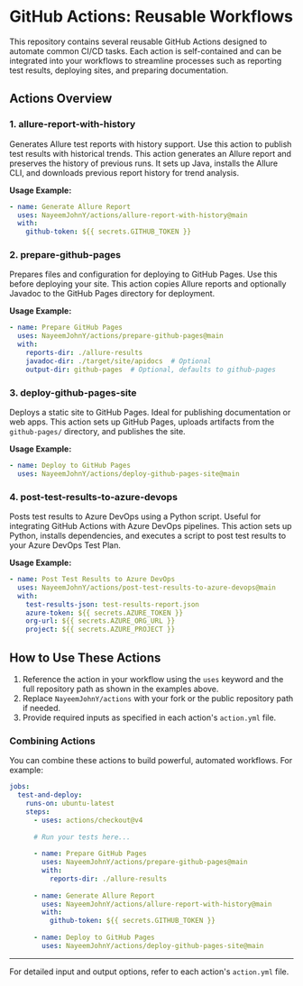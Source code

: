 # GitHub Actions: Reusable Workflows

This repository contains several reusable GitHub Actions designed to automate common CI/CD tasks. Each action is self-contained and can be integrated into your workflows to streamline processes such as reporting test results, deploying sites, and preparing documentation.

## Actions Overview

### 1. allure-report-with-history
Generates Allure test reports with history support. Use this action to publish test results with historical trends. This action generates an Allure report and preserves the history of previous runs. It sets up Java, installs the Allure CLI, and downloads previous report history for trend analysis.

**Usage Example:**
```yaml
- name: Generate Allure Report
  uses: NayeemJohnY/actions/allure-report-with-history@main
  with:
    github-token: ${{ secrets.GITHUB_TOKEN }}
```

### 2. prepare-github-pages
Prepares files and configuration for deploying to GitHub Pages. Use this before deploying your site. This action copies Allure reports and optionally Javadoc to the GitHub Pages directory for deployment.

**Usage Example:**
```yaml
- name: Prepare GitHub Pages
  uses: NayeemJohnY/actions/prepare-github-pages@main
  with:
    reports-dir: ./allure-results
    javadoc-dir: ./target/site/apidocs  # Optional
    output-dir: github-pages  # Optional, defaults to github-pages
```

### 3. deploy-github-pages-site
Deploys a static site to GitHub Pages. Ideal for publishing documentation or web apps. This action sets up GitHub Pages, uploads artifacts from the `github-pages/` directory, and publishes the site.

**Usage Example:**
```yaml
- name: Deploy to GitHub Pages
  uses: NayeemJohnY/actions/deploy-github-pages-site@main
```
### 4. post-test-results-to-azure-devops
Posts test results to Azure DevOps using a Python script. Useful for integrating GitHub Actions with Azure DevOps pipelines. This action sets up Python, installs dependencies, and executes a script to post test results to your Azure DevOps Test Plan.

**Usage Example:**
```yaml
- name: Post Test Results to Azure DevOps
  uses: NayeemJohnY/actions/post-test-results-to-azure-devops@main
  with:
    test-results-json: test-results-report.json
    azure-token: ${{ secrets.AZURE_TOKEN }}
    org-url: ${{ secrets.AZURE_ORG_URL }}
    project: ${{ secrets.AZURE_PROJECT }}
```

## How to Use These Actions

1. Reference the action in your workflow using the `uses` keyword and the full repository path as shown in the examples above.
2. Replace `NayeemJohnY/actions` with your fork or the public repository path if needed.
3. Provide required inputs as specified in each action's `action.yml` file.

### Combining Actions
You can combine these actions to build powerful, automated workflows. For example:
```yaml
jobs:
  test-and-deploy:
    runs-on: ubuntu-latest
    steps:
      - uses: actions/checkout@v4
      
      # Run your tests here...
      
      - name: Prepare GitHub Pages
        uses: NayeemJohnY/actions/prepare-github-pages@main
        with:
          reports-dir: ./allure-results
          
      - name: Generate Allure Report
        uses: NayeemJohnY/actions/allure-report-with-history@main
        with:
          github-token: ${{ secrets.GITHUB_TOKEN }}
          
      - name: Deploy to GitHub Pages
        uses: NayeemJohnY/actions/deploy-github-pages-site@main
```

---
For detailed input and output options, refer to each action's `action.yml` file.
